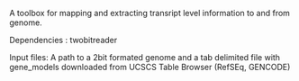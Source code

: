 
A toolbox for mapping and extracting transript level information to and from genome.

Dependencies : twobitreader

Input files: A path to a 2bit formated genome and a tab delimited file with gene_models downloaded from UCSCS Table Browser (RefSEq, GENCODE)
